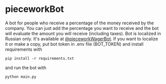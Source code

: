 # pieceworkBot

A bot for people who receive a percentage of the money received by the company. You can
just add the percentage you want to receive and the bot will evaluate
the amount you will receive (including taxes). Bot is localized in Russian only.
It's available at [@pieceworkWagerBot](http://t.me/pieceworkWagerBot). If you want to localize it or make a copy, put 
bot token in .env file (BOT_TOKEN) and install requirements with
```commandline
pip install -r requirements.txt
```
and run the bot with
```commandline
python main.py
```
